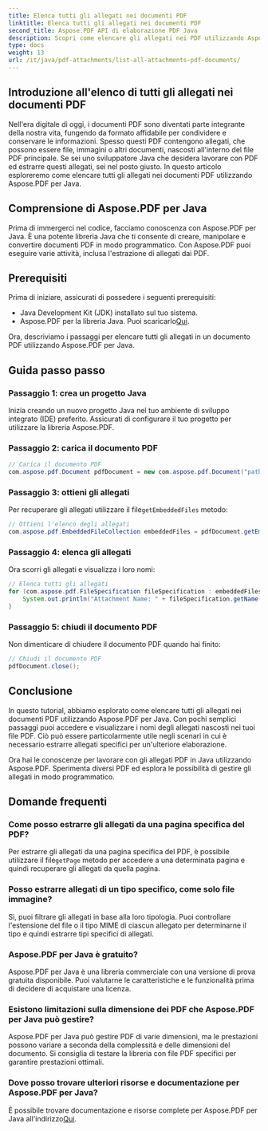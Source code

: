 ```yaml
---
title: Elenca tutti gli allegati nei documenti PDF
linktitle: Elenca tutti gli allegati nei documenti PDF
second_title: Aspose.PDF API di elaborazione PDF Java
description: Scopri come elencare gli allegati nei PDF utilizzando Aspose.PDF per Java. Guida passo passo per estrarre facilmente gli allegati PDF.
type: docs
weight: 13
url: /it/java/pdf-attachments/list-all-attachments-pdf-documents/
---
```


## Introduzione all'elenco di tutti gli allegati nei documenti PDF

Nell'era digitale di oggi, i documenti PDF sono diventati parte integrante della nostra vita, fungendo da formato affidabile per condividere e conservare le informazioni. Spesso questi PDF contengono allegati, che possono essere file, immagini o altri documenti, nascosti all'interno del file PDF principale. Se sei uno sviluppatore Java che desidera lavorare con PDF ed estrarre questi allegati, sei nel posto giusto. In questo articolo esploreremo come elencare tutti gli allegati nei documenti PDF utilizzando Aspose.PDF per Java.

## Comprensione di Aspose.PDF per Java

Prima di immergerci nel codice, facciamo conoscenza con Aspose.PDF per Java. È una potente libreria Java che ti consente di creare, manipolare e convertire documenti PDF in modo programmatico. Con Aspose.PDF puoi eseguire varie attività, inclusa l'estrazione di allegati dai PDF.

## Prerequisiti

Prima di iniziare, assicurati di possedere i seguenti prerequisiti:

- Java Development Kit (JDK) installato sul tuo sistema.
-  Aspose.PDF per la libreria Java. Puoi scaricarlo[Qui](https://releases.aspose.com/pdf/java/).

Ora, descriviamo i passaggi per elencare tutti gli allegati in un documento PDF utilizzando Aspose.PDF per Java.

## Guida passo passo

### Passaggio 1: crea un progetto Java

Inizia creando un nuovo progetto Java nel tuo ambiente di sviluppo integrato (IDE) preferito. Assicurati di configurare il tuo progetto per utilizzare la libreria Aspose.PDF.

### Passaggio 2: carica il documento PDF

```java
// Carica il documento PDF
com.aspose.pdf.Document pdfDocument = new com.aspose.pdf.Document("path_to_your_pdf.pdf");
```

### Passaggio 3: ottieni gli allegati

 Per recuperare gli allegati utilizzare il file`getEmbeddedFiles` metodo:

```java
// Ottieni l'elenco degli allegati
com.aspose.pdf.EmbeddedFileCollection embeddedFiles = pdfDocument.getEmbeddedFiles();
```

### Passaggio 4: elenca gli allegati

Ora scorri gli allegati e visualizza i loro nomi:

```java
// Elenca tutti gli allegati
for (com.aspose.pdf.FileSpecification fileSpecification : embeddedFiles) {
    System.out.println("Attachment Name: " + fileSpecification.getName());
}
```

### Passaggio 5: chiudi il documento PDF

Non dimenticare di chiudere il documento PDF quando hai finito:

```java
// Chiudi il documento PDF
pdfDocument.close();
```

## Conclusione

In questo tutorial, abbiamo esplorato come elencare tutti gli allegati nei documenti PDF utilizzando Aspose.PDF per Java. Con pochi semplici passaggi puoi accedere e visualizzare i nomi degli allegati nascosti nei tuoi file PDF. Ciò può essere particolarmente utile negli scenari in cui è necessario estrarre allegati specifici per un'ulteriore elaborazione.

Ora hai le conoscenze per lavorare con gli allegati PDF in Java utilizzando Aspose.PDF. Sperimenta diversi PDF ed esplora le possibilità di gestire gli allegati in modo programmatico.

## Domande frequenti

### Come posso estrarre gli allegati da una pagina specifica del PDF?

 Per estrarre gli allegati da una pagina specifica del PDF, è possibile utilizzare il file`getPage` metodo per accedere a una determinata pagina e quindi recuperare gli allegati da quella pagina.

### Posso estrarre allegati di un tipo specifico, come solo file immagine?

Sì, puoi filtrare gli allegati in base alla loro tipologia. Puoi controllare l'estensione del file o il tipo MIME di ciascun allegato per determinarne il tipo e quindi estrarre tipi specifici di allegati.

### Aspose.PDF per Java è gratuito?

Aspose.PDF per Java è una libreria commerciale con una versione di prova gratuita disponibile. Puoi valutarne le caratteristiche e le funzionalità prima di decidere di acquistare una licenza.

### Esistono limitazioni sulla dimensione dei PDF che Aspose.PDF per Java può gestire?

Aspose.PDF per Java può gestire PDF di varie dimensioni, ma le prestazioni possono variare a seconda della complessità e delle dimensioni del documento. Si consiglia di testare la libreria con file PDF specifici per garantire prestazioni ottimali.

### Dove posso trovare ulteriori risorse e documentazione per Aspose.PDF per Java?

 È possibile trovare documentazione e risorse complete per Aspose.PDF per Java all'indirizzo[Qui](https://reference.aspose.com/pdf/java/).